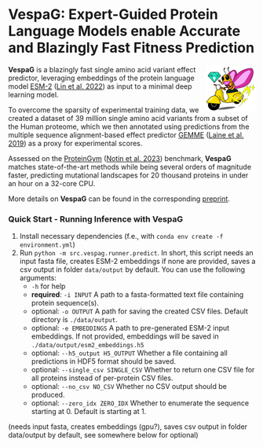 
# VespaG: Expert-Guided Protein Language Models enable Accurate and Blazingly Fast Fitness Prediction

<img align="right" src="images/vespag.png" alt="image" height="20%" width="20%" />

**VespaG** is a blazingly fast single amino acid variant effect predictor, leveraging embeddings of the protein language model [ESM-2](https://github.com/facebookresearch/esm) ([Lin et al. 2022](https://www.science.org/doi/abs/10.1126/science.ade2574)) as input to a minimal deep learning model. 

To overcome the sparsity of experimental training data, we created a dataset of 39 million single amino acid variants from a subset of the Human proteome, which we then annotated using predictions from the multiple sequence alignment-based effect predictor [GEMME](http://www.lcqb.upmc.fr/GEMME/Home.html) ([Laine et al. 2019](https://doi.org/10.1093/molbev/msz179)) as a proxy for experimental scores. 

Assessed on the [ProteinGym](https://proteingym.org) ([Notin et al. 2023](https://www.biorxiv.org/content/10.1101/2023.12.07.570727v1)) benchmark, **VespaG** matches state-of-the-art methods while being several orders of magnitude faster, predicting mutational landscapes for 20 thousand proteins in under an hour on a 32-core CPU. 

More details on **VespaG** can be found in the corresponding [preprint](https://www.biorxiv.org/).

### Quick Start - Running Inference with VespaG
1. Install necessary dependencies (f.e., with `conda env create -f environment.yml`)
2. Run `python -m src.vespag.runner.predict`. In short, this script needs an input fasta file, creates ESM-2 embeddings if none are provided, saves a csv output in folder `data/output` by default. You can use the following arguments:
    - `-h` for help
    - **required**: `-i INPUT` A path to a fasta-formatted text file containing protein sequence(s). 
    - optional: `-o OUTPUT` A path for saving the created CSV files. Default directory is `./data/output`.
    - optional: `-e EMBEDDINGS` A path to pre-generated ESM-2 input embeddings. If not provided, embeddings will be saved in `./data/output/esm2_embeddings.h5`
    - optional: `--h5_output H5_OUTPUT` Whether a file containing all predictions in HDF5 format should be saved.
    - optional: `--single_csv SINGLE_CSV` Whether to return one CSV file for all proteins instead of per-protein CSV files.
    - optional: `--no_csv NO_CSV` Whether no CSV output should be produced.
    - optional: `--zero_idx ZERO_IDX` Whether to enumerate the sequence starting at 0. Default is starting at 1. 

(needs input fasta, creates embeddings (gpu?), saves csv output in folder data/output by default, see somewhere below for optional)